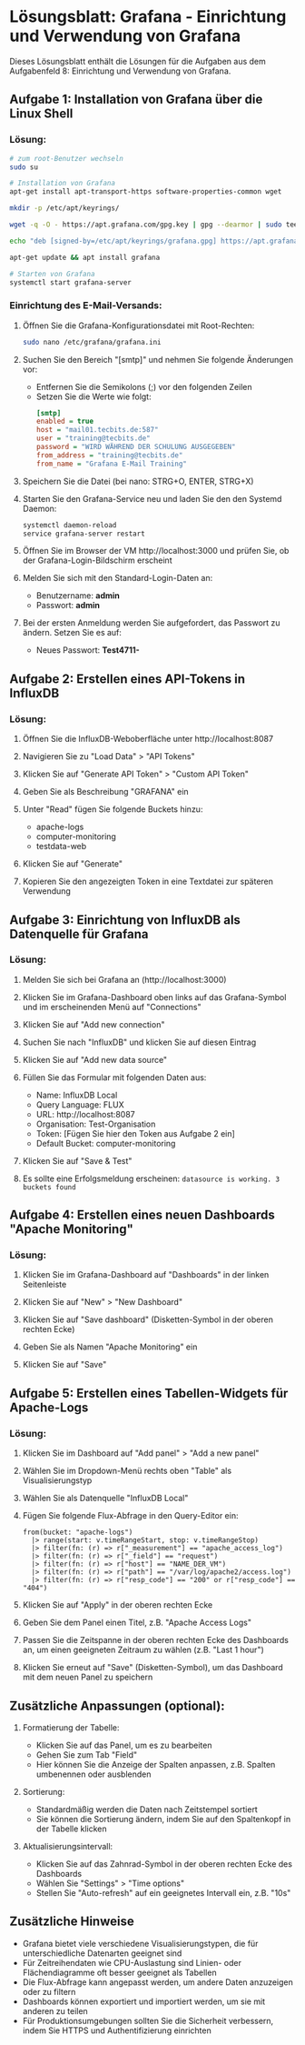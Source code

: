# Lösungsblatt: Grafana - Einrichtung und Verwendung von Grafana

Dieses Lösungsblatt enthält die Lösungen für die Aufgaben aus dem Aufgabenfeld 8: Einrichtung und Verwendung von Grafana.

## Aufgabe 1: Installation von Grafana über die Linux Shell

### Lösung:

```bash
# zum root-Benutzer wechseln
sudo su

# Installation von Grafana
apt-get install apt-transport-https software-properties-common wget

mkdir -p /etc/apt/keyrings/

wget -q -O - https://apt.grafana.com/gpg.key | gpg --dearmor | sudo tee /etc/apt/keyrings/grafana.gpg > /dev/null

echo "deb [signed-by=/etc/apt/keyrings/grafana.gpg] https://apt.grafana.com stable main" | sudo tee -a /etc/apt/sources.list.d/grafana.list

apt-get update && apt install grafana

# Starten von Grafana
systemctl start grafana-server
```

### Einrichtung des E-Mail-Versands:

1. Öffnen Sie die Grafana-Konfigurationsdatei mit Root-Rechten:
   ```bash
   sudo nano /etc/grafana/grafana.ini
   ```

2. Suchen Sie den Bereich "[smtp]" und nehmen Sie folgende Änderungen vor:
   - Entfernen Sie die Semikolons (;) vor den folgenden Zeilen
   - Setzen Sie die Werte wie folgt:
     ```ini
     [smtp]
     enabled = true
     host = "mail01.tecbits.de:587"
     user = "training@tecbits.de"
     password = "WIRD WÄHREND DER SCHULUNG AUSGEGEBEN"
     from_address = "training@tecbits.de"
     from_name = "Grafana E-Mail Training"
     ```

3. Speichern Sie die Datei (bei nano: STRG+O, ENTER, STRG+X)

4. Starten Sie den Grafana-Service neu und laden Sie den den Systemd Daemon:
   ```bash
   systemctl daemon-reload
   service grafana-server restart
   ```

5. Öffnen Sie im Browser der VM http://localhost:3000 und prüfen Sie, ob der Grafana-Login-Bildschirm erscheint

6. Melden Sie sich mit den Standard-Login-Daten an:
   - Benutzername: **admin**
   - Passwort: **admin**

7. Bei der ersten Anmeldung werden Sie aufgefordert, das Passwort zu ändern. Setzen Sie es auf:
   - Neues Passwort: **Test4711-**

## Aufgabe 2: Erstellen eines API-Tokens in InfluxDB

### Lösung:

1. Öffnen Sie die InfluxDB-Weboberfläche unter http://localhost:8087

2. Navigieren Sie zu "Load Data" > "API Tokens"

3. Klicken Sie auf "Generate API Token" > "Custom API Token"

4. Geben Sie als Beschreibung "GRAFANA" ein

5. Unter "Read" fügen Sie folgende Buckets hinzu:
   - apache-logs
   - computer-monitoring
   - testdata-web

6. Klicken Sie auf "Generate"

7. Kopieren Sie den angezeigten Token in eine Textdatei zur späteren Verwendung

## Aufgabe 3: Einrichtung von InfluxDB als Datenquelle für Grafana

### Lösung:

1. Melden Sie sich bei Grafana an (http://localhost:3000)

2. Klicken Sie im Grafana-Dashboard oben links auf das Grafana-Symbol und im erscheinenden Menü auf "Connections"

3. Klicken Sie auf "Add new connection"

4. Suchen Sie nach "InfluxDB" und klicken Sie auf diesen Eintrag

5. Klicken Sie auf "Add new data source"

6. Füllen Sie das Formular mit folgenden Daten aus:
   - Name: InfluxDB Local
   - Query Language: FLUX
   - URL: http://localhost:8087
   - Organisation: Test-Organisation
   - Token: [Fügen Sie hier den Token aus Aufgabe 2 ein]
   - Default Bucket: computer-monitoring

7. Klicken Sie auf "Save & Test"

8. Es sollte eine Erfolgsmeldung erscheinen: `datasource is working. 3 buckets found`

## Aufgabe 4: Erstellen eines neuen Dashboards "Apache Monitoring"

### Lösung:

1. Klicken Sie im Grafana-Dashboard auf "Dashboards" in der linken Seitenleiste

2. Klicken Sie auf "New" > "New Dashboard"

3. Klicken Sie auf "Save dashboard" (Disketten-Symbol in der oberen rechten Ecke)

4. Geben Sie als Namen "Apache Monitoring" ein

5. Klicken Sie auf "Save"

## Aufgabe 5: Erstellen eines Tabellen-Widgets für Apache-Logs

### Lösung:

1. Klicken Sie im Dashboard auf "Add panel" > "Add a new panel"

2. Wählen Sie im Dropdown-Menü rechts oben "Table" als Visualisierungstyp

3. Wählen Sie als Datenquelle "InfluxDB Local"

4. Fügen Sie folgende Flux-Abfrage in den Query-Editor ein:
   ```flux
   from(bucket: "apache-logs")
     |> range(start: v.timeRangeStart, stop: v.timeRangeStop)
     |> filter(fn: (r) => r["_measurement"] == "apache_access_log")
     |> filter(fn: (r) => r["_field"] == "request")
     |> filter(fn: (r) => r["host"] == "NAME_DER_VM")
     |> filter(fn: (r) => r["path"] == "/var/log/apache2/access.log")
     |> filter(fn: (r) => r["resp_code"] == "200" or r["resp_code"] == "404")
   ```

5. Klicken Sie auf "Apply" in der oberen rechten Ecke

6. Geben Sie dem Panel einen Titel, z.B. "Apache Access Logs"

7. Passen Sie die Zeitspanne in der oberen rechten Ecke des Dashboards an, um einen geeigneten Zeitraum zu wählen (z.B. "Last 1 hour")

8. Klicken Sie erneut auf "Save" (Disketten-Symbol), um das Dashboard mit dem neuen Panel zu speichern

## Zusätzliche Anpassungen (optional):

1. Formatierung der Tabelle:
   - Klicken Sie auf das Panel, um es zu bearbeiten
   - Gehen Sie zum Tab "Field"
   - Hier können Sie die Anzeige der Spalten anpassen, z.B. Spalten umbenennen oder ausblenden

2. Sortierung:
   - Standardmäßig werden die Daten nach Zeitstempel sortiert
   - Sie können die Sortierung ändern, indem Sie auf den Spaltenkopf in der Tabelle klicken

3. Aktualisierungsintervall:
   - Klicken Sie auf das Zahnrad-Symbol in der oberen rechten Ecke des Dashboards
   - Wählen Sie "Settings" > "Time options"
   - Stellen Sie "Auto-refresh" auf ein geeignetes Intervall ein, z.B. "10s"

## Zusätzliche Hinweise

- Grafana bietet viele verschiedene Visualisierungstypen, die für unterschiedliche Datenarten geeignet sind
- Für Zeitreihendaten wie CPU-Auslastung sind Linien- oder Flächendiagramme oft besser geeignet als Tabellen
- Die Flux-Abfrage kann angepasst werden, um andere Daten anzuzeigen oder zu filtern
- Dashboards können exportiert und importiert werden, um sie mit anderen zu teilen
- Für Produktionsumgebungen sollten Sie die Sicherheit verbessern, indem Sie HTTPS und Authentifizierung einrichten
